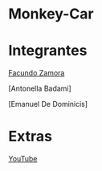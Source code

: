 # Monkey-Car

# Integrantes
[Facundo Zamora](https://github.com/Faq-hue)

[Antonella Badami]

[Emanuel De Dominicis]

# Extras

[YouTube](youtube.com/watch?v=SG3qH8m75C8&feature=youtu.be)

